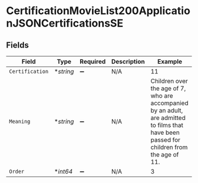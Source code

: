 # CertificationMovieList200ApplicationJSONCertificationsSE


## Fields

| Field                                                                                                                                     | Type                                                                                                                                      | Required                                                                                                                                  | Description                                                                                                                               | Example                                                                                                                                   |
| ----------------------------------------------------------------------------------------------------------------------------------------- | ----------------------------------------------------------------------------------------------------------------------------------------- | ----------------------------------------------------------------------------------------------------------------------------------------- | ----------------------------------------------------------------------------------------------------------------------------------------- | ----------------------------------------------------------------------------------------------------------------------------------------- |
| `Certification`                                                                                                                           | **string*                                                                                                                                 | :heavy_minus_sign:                                                                                                                        | N/A                                                                                                                                       | 11                                                                                                                                        |
| `Meaning`                                                                                                                                 | **string*                                                                                                                                 | :heavy_minus_sign:                                                                                                                        | N/A                                                                                                                                       | Children over the age of 7, who are accompanied by an adult, are admitted to films that have been passed for children from the age of 11. |
| `Order`                                                                                                                                   | **int64*                                                                                                                                  | :heavy_minus_sign:                                                                                                                        | N/A                                                                                                                                       | 3                                                                                                                                         |